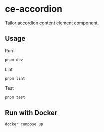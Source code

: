 # ce-accordion

Tailor accordion content element component.

## Usage

Run

```sh
pnpm dev
```

Lint

```sh
pnpm lint
```

Test

```sh
pnpm test
```

## Run with Docker

```sh
docker compose up
```
